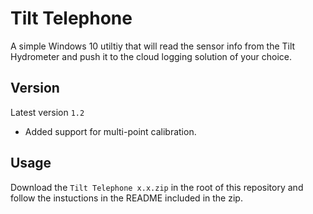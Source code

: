 # Tilt Telephone
A simple Windows 10 utiltiy that will read the sensor info from the Tilt Hydrometer and push it to the cloud logging solution of your choice.

## Version
Latest version `1.2`
* Added support for multi-point calibration.

## Usage
Download the `Tilt Telephone x.x.zip` in the root of this repository and follow the instuctions in the README included in the zip.
